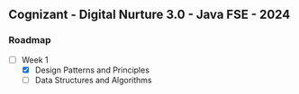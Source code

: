 ## Cognizant - Digital Nurture 3.0 - Java FSE - 2024

### Roadmap

- [ ] Week 1
  - [x] Design Patterns and Principles
  - [ ] Data Structures and Algorithms
